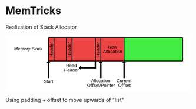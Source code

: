 # MemTricks
Realization of Stack Allocator

![screenshot](https://github.com/nik0rai/MemTricks/blob/main/img/stack_allocator_free.svg)

Using padding + offset to move upwards of "list"
